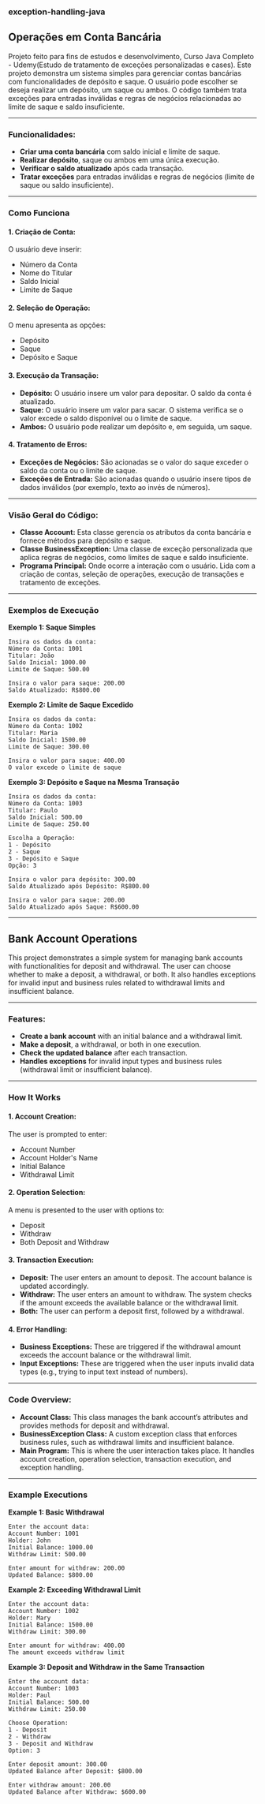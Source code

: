 ### exception-handling-java

## Operações em Conta Bancária

Projeto feito para fins de estudos e desenvolvimento, Curso Java Completo - Udemy(Estudo de tratamento de exceções personalizadas e cases).
Este projeto demonstra um sistema simples para gerenciar contas bancárias com funcionalidades de depósito e saque. O usuário pode escolher se deseja realizar um depósito, um saque ou ambos. O código também trata exceções para entradas inválidas e regras de negócios relacionadas ao limite de saque e saldo insuficiente.

---

### Funcionalidades:
- **Criar uma conta bancária** com saldo inicial e limite de saque.
- **Realizar depósito**, saque ou ambos em uma única execução.
- **Verificar o saldo atualizado** após cada transação.
- **Tratar exceções** para entradas inválidas e regras de negócios (limite de saque ou saldo insuficiente).

---

### Como Funciona

#### 1. Criação de Conta:
   O usuário deve inserir:
   - Número da Conta
   - Nome do Titular
   - Saldo Inicial
   - Limite de Saque

#### 2. Seleção de Operação:
   O menu apresenta as opções:
   - Depósito
   - Saque
   - Depósito e Saque

#### 3. Execução da Transação:
   - **Depósito:** O usuário insere um valor para depositar. O saldo da conta é atualizado.
   - **Saque:** O usuário insere um valor para sacar. O sistema verifica se o valor excede o saldo disponível ou o limite de saque.
   - **Ambos:** O usuário pode realizar um depósito e, em seguida, um saque.

#### 4. Tratamento de Erros:
   - **Exceções de Negócios:** São acionadas se o valor do saque exceder o saldo da conta ou o limite de saque.
   - **Exceções de Entrada:** São acionadas quando o usuário insere tipos de dados inválidos (por exemplo, texto ao invés de números).

---

### Visão Geral do Código:
- **Classe Account:** Esta classe gerencia os atributos da conta bancária e fornece métodos para depósito e saque.
- **Classe BusinessException:** Uma classe de exceção personalizada que aplica regras de negócios, como limites de saque e saldo insuficiente.
- **Programa Principal:** Onde ocorre a interação com o usuário. Lida com a criação de contas, seleção de operações, execução de transações e tratamento de exceções.

---

### Exemplos de Execução

**Exemplo 1: Saque Simples**

```
Insira os dados da conta:
Número da Conta: 1001
Titular: João
Saldo Inicial: 1000.00
Limite de Saque: 500.00

Insira o valor para saque: 200.00
Saldo Atualizado: R$800.00
```

**Exemplo 2: Limite de Saque Excedido**

```
Insira os dados da conta:
Número da Conta: 1002
Titular: Maria
Saldo Inicial: 1500.00
Limite de Saque: 300.00

Insira o valor para saque: 400.00
O valor excede o limite de saque
```

**Exemplo 3: Depósito e Saque na Mesma Transação**

```
Insira os dados da conta:
Número da Conta: 1003
Titular: Paulo
Saldo Inicial: 500.00
Limite de Saque: 250.00

Escolha a Operação: 
1 - Depósito
2 - Saque
3 - Depósito e Saque
Opção: 3

Insira o valor para depósito: 300.00
Saldo Atualizado após Depósito: R$800.00

Insira o valor para saque: 200.00
Saldo Atualizado após Saque: R$600.00
```

---

## Bank Account Operations

This project demonstrates a simple system for managing bank accounts with functionalities for deposit and withdrawal. The user can choose whether to make a deposit, a withdrawal, or both. It also handles exceptions for invalid input and business rules related to withdrawal limits and insufficient balance.

---

### Features:
- **Create a bank account** with an initial balance and a withdrawal limit.
- **Make a deposit**, a withdrawal, or both in one execution.
- **Check the updated balance** after each transaction.
- **Handles exceptions** for invalid input types and business rules (withdrawal limit or insufficient balance).

---

### How It Works

#### 1. Account Creation:
   The user is prompted to enter:
   - Account Number
   - Account Holder's Name
   - Initial Balance
   - Withdrawal Limit

#### 2. Operation Selection:
   A menu is presented to the user with options to:
   - Deposit
   - Withdraw
   - Both Deposit and Withdraw

#### 3. Transaction Execution:
   - **Deposit:** The user enters an amount to deposit. The account balance is updated accordingly.
   - **Withdraw:** The user enters an amount to withdraw. The system checks if the amount exceeds the available balance or the withdrawal limit.
   - **Both:** The user can perform a deposit first, followed by a withdrawal.

#### 4. Error Handling:
   - **Business Exceptions:** These are triggered if the withdrawal amount exceeds the account balance or the withdrawal limit.
   - **Input Exceptions:** These are triggered when the user inputs invalid data types (e.g., trying to input text instead of numbers).

---

### Code Overview:
- **Account Class:** This class manages the bank account’s attributes and provides methods for deposit and withdrawal.
- **BusinessException Class:** A custom exception class that enforces business rules, such as withdrawal limits and insufficient balance.
- **Main Program:** This is where the user interaction takes place. It handles account creation, operation selection, transaction execution, and exception handling.

---

### Example Executions

**Example 1: Basic Withdrawal**

```
Enter the account data:
Account Number: 1001
Holder: John
Initial Balance: 1000.00
Withdraw Limit: 500.00

Enter amount for withdraw: 200.00
Updated Balance: $800.00
```

**Example 2: Exceeding Withdrawal Limit**

```
Enter the account data:
Account Number: 1002
Holder: Mary
Initial Balance: 1500.00
Withdraw Limit: 300.00

Enter amount for withdraw: 400.00
The amount exceeds withdraw limit
```

**Example 3: Deposit and Withdraw in the Same Transaction**

```
Enter the account data:
Account Number: 1003
Holder: Paul
Initial Balance: 500.00
Withdraw Limit: 250.00

Choose Operation: 
1 - Deposit
2 - Withdraw
3 - Deposit and Withdraw
Option: 3

Enter deposit amount: 300.00
Updated Balance after Deposit: $800.00

Enter withdraw amount: 200.00
Updated Balance after Withdraw: $600.00
```
